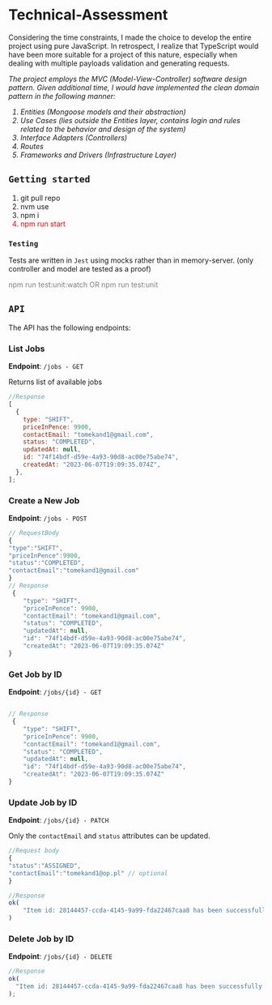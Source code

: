 # Technical-Assessment

Considering the time constraints, I made the choice to develop the entire project using pure JavaScript. In retrospect, I realize that TypeScript would have been more suitable for a project of this nature, especially when dealing with multiple payloads validation and generating requests.

</p>
<em>
The project employs the MVC (Model-View-Controller) software design pattern. Given additional time, I would have implemented the clean domain pattern in the following manner:

</p>
<ol>
  <li>Entities (Mongoose models and their abstraction)</li>
  <li>Use Cases (lies outside the Entities layer, contains login and rules related to the behavior and design of the system)</li>
  <li>Interface Adapters (Controllers)</li>
  <li>Routes</li>
  <li>Frameworks and Drivers (Infrastructure Layer)</li>
</ol>
</em>

## `Getting started`

<ol>
  <li>git pull repo</li>
  <li>nvm use</li>
  <li>npm i</li>
  <li style="color:red">npm run start</li>
</ol>

### `Testing`

Tests are written in `Jest` using mocks rather than in memory-server. (only controller and model are tested as a proof)

<p style="color:grey">
npm run test:unit:watch OR
npm run test:unit</p>

## `API`

The API has the following endpoints:

### List Jobs

**Endpoint**: `/jobs - GET`

Returns list of available jobs

```javascript
//Response
[
  {
    type: "SHIFT",
    priceInPence: 9900,
    contactEmail: "tomekand1@gmail.com",
    status: "COMPLETED",
    updatedAt: null,
    id: "74f14bdf-d59e-4a93-90d8-ac00e75abe74",
    createdAt: "2023-06-07T19:09:35.074Z",
  },
];
```

### Create a New Job

**Endpoint**: `/jobs - POST`

```javascript
// RequestBody
{
"type":"SHIFT",
"priceInPence":9900,
"status":"COMPLETED",
"contactEmail":"tomekand1@gmail.com"
}
// Response
 {
	"type": "SHIFT",
	"priceInPence": 9900,
	"contactEmail": "tomekand1@gmail.com",
	"status": "COMPLETED",
	"updatedAt": null,
	"id": "74f14bdf-d59e-4a93-90d8-ac00e75abe74",
	"createdAt": "2023-06-07T19:09:35.074Z"
}
```

### Get Job by ID

**Endpoint**: `/jobs/{id} - GET`

```javascript

// Response
 {
	"type": "SHIFT",
	"priceInPence": 9900,
	"contactEmail": "tomekand1@gmail.com",
	"status": "COMPLETED",
	"updatedAt": null,
	"id": "74f14bdf-d59e-4a93-90d8-ac00e75abe74",
	"createdAt": "2023-06-07T19:09:35.074Z"
}
```

### Update Job by ID

**Endpoint**: `/jobs/{id} - PATCH`

Only the `contactEmail` and `status` attributes can be updated.

```javascript
//Request body
{
"status":"ASSIGNED",
"contactEmail":"tomekand1@op.pl" // optional
}

//Response
ok(
    "Item id: 28144457-ccda-4145-9a99-fda22467caa8 has been successfully updated"
)
```

### Delete Job by ID

**Endpoint**: `/jobs/{id} - DELETE`

```javascript
//Response
ok(
  "Item id: 28144457-ccda-4145-9a99-fda22467caa8 has been successfully deleted"
);
```
